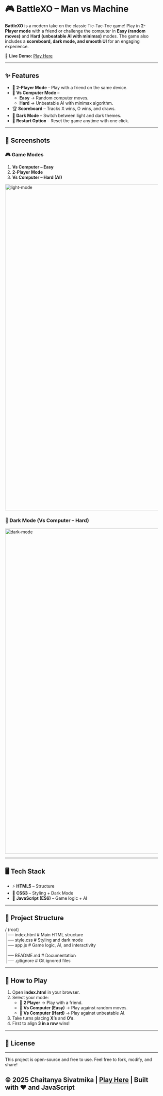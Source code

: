 # 🎮 BattleXO – Man vs Machine  

**BattleXO** is a modern take on the classic Tic-Tac-Toe game! Play in **2-Player mode** with a friend or challenge the computer in **Easy (random moves)** and **Hard (unbeatable AI with minimax)** modes. The game also includes a **scoreboard, dark mode, and smooth UI** for an engaging experience.  

🔗 **Live Demo:** [Play Here](https://chaitanyasivathmika19.github.io/BattleXO-Man-vs-Machine-/)  

---

## ✨ Features  
- 👫 **2-Player Mode** – Play with a friend on the same device.  
- 🤖 **Vs Computer Mode** –  
  - **Easy** → Random computer moves.  
  - **Hard** → Unbeatable AI with minimax algorithm.  
- 🏆 **Scoreboard** – Tracks X wins, O wins, and draws.  
- 🌙 **Dark Mode** – Switch between light and dark themes.  
- 🔁 **Restart Option** – Reset the game anytime with one click.  

---

## 📸 Screenshots  

### 🎮 Game Modes  
1. **Vs Computer – Easy**  
2. **2-Player Mode**  
3. **Vs Computer – Hard (AI)**  

<img width="1912" height="1072" alt="light-mode" src="https://github.com/user-attachments/assets/cbe9580a-e3f0-4ac1-89ce-372275eed689" />  

### 🌙 Dark Mode (Vs Computer – Hard)  
<img width="1919" height="1068" alt="dark-mode" src="https://github.com/user-attachments/assets/a1cfc1f1-7ade-4242-a04a-207ea682574e" />  

---

## 🖥️ Tech Stack  
- ⚡ **HTML5** – Structure  
- 🎨 **CSS3** – Styling + Dark Mode  
- 🧠 **JavaScript (ES6)** – Game logic + AI  

---

## 📂 Project Structure  

/ (root)  
│── index.html                   # Main HTML structure  
│── style.css                    # Styling and dark mode  
│── app.js                       # Game logic, AI, and interactivity  
│  
│── README.md                    # Documentation  
│── .gitignore                   # Git ignored files  

---


## 🚀 How to Play  

1. Open **index.html** in your browser.  
2. Select your mode:  
   - 👫 **2 Player** → Play with a friend.  
   - 🤖 **Vs Computer (Easy)** → Play against random moves.  
   - 🧠 **Vs Computer (Hard)** → Play against unbeatable AI.  
3. Take turns placing **X’s** and **O’s**.  
4. First to align **3 in a row** wins!  

---

## 📜 License  

***

This project is open-source and free to use. Feel free to fork, modify, and share!  

© 2025 Chaitanya Sivatmika | [Play Here](https://chaitanyasivathmika19.github.io/BattleXO-Man-vs-Machine-/)   | Built with ❤️ and JavaScript
---

